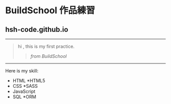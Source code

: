 # BuildSchool 作品練習 
## hsh-code.github.io
***
> hi , this is my first practice.
>> _from BuildSchool_
---
Here is my skill:
* HTML
   *HTML5
* CSS
  *SASS
* JavaScript
* SQL
  *ORM
